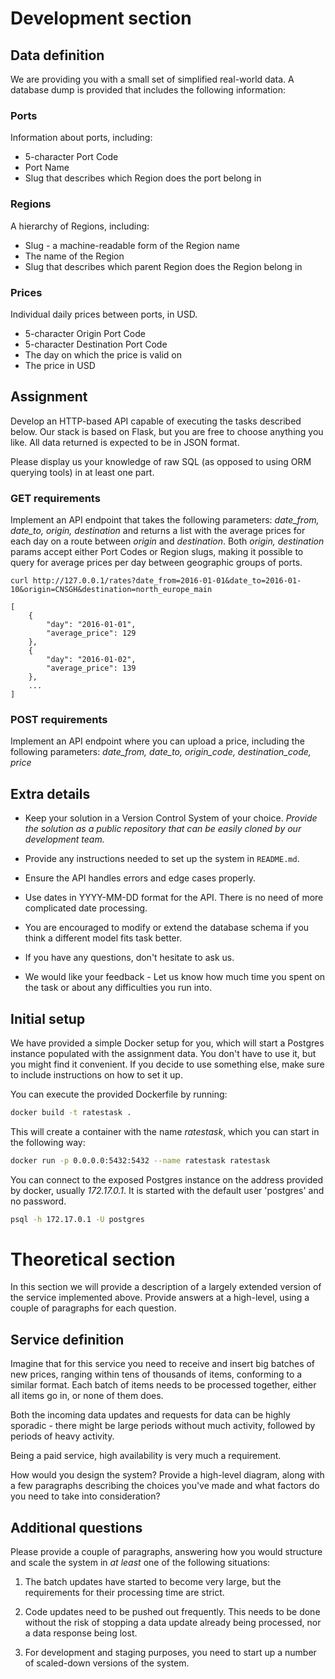 # Development section 

## Data definition

We are providing you with a small set of simplified real-world data. A
database dump is provided that includes the following information:

### Ports

Information about ports, including:

* 5-character Port Code
* Port Name
* Slug that describes which Region does the port belong in

### Regions

A hierarchy of Regions, including:

* Slug - a machine-readable form of the Region name
* The name of the Region
* Slug that describes which parent Region does the Region belong in

### Prices

Individual daily prices between ports, in USD.

* 5-character Origin Port Code
* 5-character Destination Port Code
* The day on which the price is valid on
* The price in USD

## Assignment

Develop an HTTP-based API capable of executing the tasks described
below. Our stack is based on Flask, but you are free to choose
anything you like. All data returned is expected to be in JSON format.

Please display us your knowledge of raw SQL (as opposed to using ORM querying tools) in at least one part.


### GET requirements

Implement an API endpoint that takes the following parameters:
*date_from, date_to, origin, destination* and returns a list with the
average prices for each day on a route between *origin* and
*destination*. Both *origin, destination* params accept either Port
Codes or Region slugs, making it possible to query for average prices
per day between geographic groups of ports.

    curl http://127.0.0.1/rates?date_from=2016-01-01&date_to=2016-01-10&origin=CNSGH&destination=north_europe_main

    [
        {
            "day": "2016-01-01",
            "average_price": 129
        },
        {
            "day": "2016-01-02",
            "average_price": 139
        },
        ...
    ]

### POST requirements

Implement an API endpoint where you can upload a price, including
the following parameters: *date_from, date_to, origin_code,
destination_code, price*

## Extra details

* Keep your solution in a Version Control System of your
  choice. *Provide the solution as a public repository that can be
  easily cloned by our development team.*

* Provide any instructions needed to set up the system in `README.md`.

* Ensure the API handles errors and edge cases properly.

* Use dates in YYYY-MM-DD format for the API. There is no need of more
  complicated date processing.

* You are encouraged to modify or extend the database schema if you think a different model fits task better.

* If you have any questions, don't hesitate to ask us.

* We would like your feedback - Let us know how much time you spent on
  the task or about any difficulties you run into.


## Initial setup

We have provided a simple Docker setup for you, which will start a
Postgres instance populated with the assignment data. You don't have
to use it, but you might find it convenient. If you decide to use
something else, make sure to include instructions on how to set it up.

You can execute the provided Dockerfile by running:

```bash
docker build -t ratestask .
```

This will create a container with the name *ratestask*, which you can
start in the following way:

```bash
docker run -p 0.0.0.0:5432:5432 --name ratestask ratestask
```

You can connect to the exposed Postgres instance on the address
provided by docker, usually *172.17.0.1*. It is started with the
default user 'postgres' and no password.

```bash
psql -h 172.17.0.1 -U postgres
```

# Theoretical section

In this section we will provide a description of a largely extended
version of the service implemented above. Provide answers at a
high-level, using a couple of paragraphs for each question.

## Service definition

Imagine that for this service you need to receive and insert big
batches of new prices, ranging within tens of thousands of items,
conforming to a similar format. Each batch of items needs to be
processed together, either all items go in, or none of them does.

Both the incoming data updates and requests for data can be highly
sporadic - there might be large periods without much activity,
followed by periods of heavy activity.

Being a paid service, high availability is very much a requirement.

How would you design the system? Provide a high-level diagram, along
with a few paragraphs describing the choices you've made and what
factors do you need to take into consideration?

## Additional questions

Please provide a couple of paragraphs, answering how you would
structure and scale the system in *at least* one of the
following situations:

1. The batch updates have started to become very large, but the
   requirements for their processing time are strict. 
   
2. Code updates need to be pushed out frequently. This needs to be
   done without the risk of stopping a data update already being
   processed, nor a data response being lost.

3. For development and staging purposes, you need to start up a number
   of scaled-down versions of the system.
